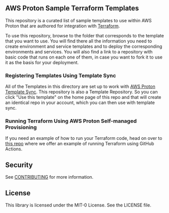 ## AWS Proton Sample Terraform Templates

This repository is a curated list of sample templates to use within AWS Proton that are authored for integration with [Terraform](https://www.terraform.io/).

To use this repository, browse to the folder that corresponds to the template that you want to use. You will find there all the information you need to create environment and service templates and to deploy the corresponding environments and services. You will also find a link to a repository with basic code that runs on each one of them, in case you want to fork it to use it as the basis for your deployment.

### Registering Templates Using Template Sync
All of the Templates in this directory are set up to work with [AWS Proton Template Sync](https://docs.aws.amazon.com/proton/latest/adminguide/create-template-sync.html). This repository is also a Template Repository. So you can click "Use this template" on the home page of this repo and that will create an identical repo in your account, which you can then use with template sync.

### Running Terraform Using AWS Proton Self-managed Provisioning
If you need an example of how to run your Terraform code, head on over to [this repo](https://github.com/aws-samples/aws-proton-terraform-github-actions-sample) where we offer an example of running Terraform using GitHub Actions.

## Security

See [CONTRIBUTING](CONTRIBUTING.md#security-issue-notifications) for more information.

## License

This library is licensed under the MIT-0 License. See the LICENSE file.

 

